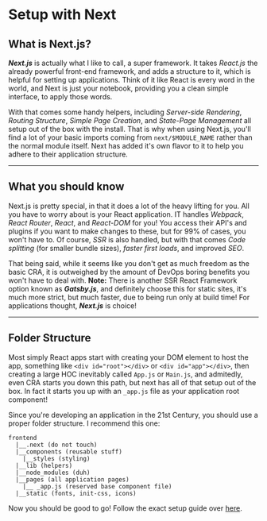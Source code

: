 # Setup with Next

## What is Next.js?

**_Next.js_** is actually what I like to call, a super framework. It takes _React.js_ the already powerful front-end framework, and adds a structure to it, which is helpful for setting up applications. Think of it like React is every word in the world, and Next is just your notebook, providing you a clean simple interface, to apply those words.

With that comes some handy helpers, including _Server-side Rendering_, _Routing Structure_, _Simple Page Creation_, and _State-Page Management_ all setup out of the box with the install. That is why when using Next.js, you'll find a lot of your basic imports coming from `next/$MODULE_NAME` rather than the normal module itself. Next has added it's own flavor to it to help you adhere to their application structure.

---

## What you should know

Next.js is pretty special, in that it does a lot of the heavy lifting for you. All you have to worry about is your React application. IT handles _Webpack_, _React Router_, _React_, and _React-DOM_ for you! You access their API's and plugins if you want to make changes to these, but for 99% of cases, you won't have to. Of course, _SSR_ is also handled, but with that comes _Code splitting_ (for smaller bundle sizes), _faster first loads_, and improved _SEO_.

That being said, while it seems like you don't get as much freedom as the basic CRA, it is outweighed by the amount of DevOps boring benefits you won't have to deal with. **Note:** There is another SSR React Framework option known as **_Gatsby.js_**, and definitely choose this for static sites, it's much more strict, but much faster, due to being run only at build time! For applications thought, **_Next.js_** is choice!

---

## Folder Structure

Most simply React apps start with creating your DOM element to host the app, something like `<div id="root"></div>` or `<div id="app"></div>`, then creating a large HOC inevitably called `App.js` or `Main.js`, and admitedly, even CRA starts you down this path, but next has all of that setup out of the box. In fact it starts you up with an `_app.js` file as your application root component!

Since you're developing an application in the 21st Century, you should use a proper folder structure. I recommend this one:

```
frontend
  |__.next (do not touch)
  |__components (reusable stuff)
    |__styles (styling)
  |__lib (helpers)
  |__node_modules (duh)
  |__pages (all application pages)
    |__ _app.js (reserved base component file)
  |__static (fonts, init-css, icons)
```

Now you should be good to go! Follow the exact setup guide over [here](https://nextjs.org/docs/).

